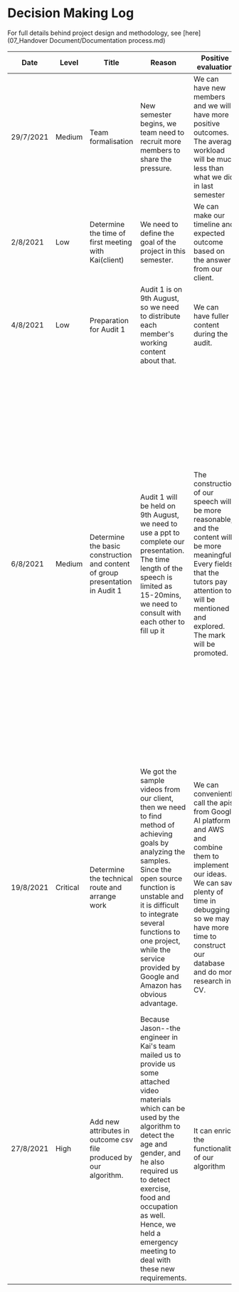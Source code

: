 # Decision Making Log

For full details behind project design and methodology, see [here](07_Handover Document/Documentation process.md)

|       **Date**        |**Level** |       **Title**                                                  |                    **Reason**                                |                               **Positive evaluation**               |      **Negative evaluation**    |          **Final decision**      |    **Execution circumstance**          |         **Remedial measure**         |
|       ----            |-----        |        ----------                                           |                    --------                                |                               ------                              |       ------                  |         ----------        |       -----------        |         -----------|
|       29/7/2021       |Medium        |Team formalisation                                            |New semester begins, we team need to recruit more members to share the pressure.|     We can have new members and we will have more positive outcomes. The average workload will be much less than what we did in last semester| We may need to spend some time getting familiar with each other |All team members: Jiawei Fan, Yuliang Ma, Yuchen Wang, Xiaoxiang Kong, Cilla, Tao Qu, Jiaye Li|   Successfully completed| None
|       2/8/2021        |Low|Determine the time of first meeting with Kai(client)          |We need to define the goal of the project in this semester.| We can make our timeline and expected outcome based on the answer from our client.| Our client may need to spend some time although he is very busy with his company.| Yuliang Ma sent an invitation and Kai agreed that he would attent the meeting at 15:45 4/8/2021.|Successfully completed| None
|       4/8/2021        |Low        |Preparation for Audit 1                                      |Audit 1 is on 9th August, so we need to distribute each member's working content about that.| We can have fuller content during the audit.| It may take extra time for each member to prepare it. | Every member was arranged to complete corresponding work before 6th August. The ppt will be completed by 8th August.|Successfully completed| None
|       6/8/2021        |Medium|Determine the basic construction and content of group presentation in Audit 1|Audit 1 will be held on 9th August, we need to use a ppt to complete our presentation. The time length of the speech is limited as 15-20mins, we need to consult with each other to fill up it| The construction of our speech will be more reasonable, and the content will be more meaningful. Every fields that the tutors pay attention to will be mentioned and explored. The mark will be promoted. | It may occupy everyone's weekend time.| We decided to follow the guidance published by the official Techlaucher page to complete our presentation. The construction of the speech is: <br/></br><br/>1>Prologue</br><br/>2>Introduction of the project(including client and show of SOW)</br><br/>3>Answer of Project Client Map and statement of stakeholder</br><br/>4>List of constraints and risks</br><br/>5>List of resources and cost</br><br/>6>Member introduction and team charter</br><br/>7>USM and schedule</br><br/>8>End</br>|Most parts are successfully completed.But we did not arrange time to practice to cooperate with each other| We held an emergency meeting to do this.
|       19/8/2021       |Critical|Determine the technical route and arrange work| We got the sample videos from our client, then we need to find method of achieving goals by analyzing the samples. Since the open source function is unstable and it is difficult to integrate several functions to one project, while the service provided by Google and Amazon has obvious advantage.|We can conveniently call the apis from Google AI platform and AWS and combine them to implement our ideas. We can save plenty of time in debugging so we may have more time to construct our database and do more research in CV.|It may produce more expenses if we do not get an AWS account. We may need to ask our client for help.|We decided to use AWS to extract information from the content of keyframes in our videos. Meanwhile, Google's Speech-To-Text will be used to process the voice recognition. The algorithm of combining these outcomes will be developed in the future.|Client did not give us the AWS account on time, and he could not be completely sure that the outcome is what he expected.|One of our member's friend is currently working for Google and he offered us a Google AI platform account; We had contacted with one engineer who is working in Kai's app design team and we confirmed with him for the outputs of functions for many times.
|       27/8/2021       |High|Add new attributes in outcome csv file produced by our algorithm.|Because Jason--the engineer in Kai's team mailed us to provide us some attached video materials which can be used by the algorithm to detect the age and gender, and he also required us to detect exercise, food and occupation as well. Hence, we held a emergency meeting to deal with these new requirements. |It can enrich the functionality of our algorithm| It may take up our Audit 2 preparation time.|We let some of our members undertake more document and show materials of Audit 2 and others focused on the technical aspects to try our best to make out it.| Yuliang(main technical responsible member) decided to fully bury himself to additional technical work and rest of us shared his original work.|Everything went well.                                           
